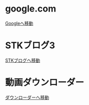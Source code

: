 # google.com
<!DOCTYPE html>
<body>
    <a href="https://www.google.com" class="google-button">Googleへ移動</a>
</body>
</html>

# STKブログ3
<!DOCTYPE html>
<body>
    <a href="https://sites.google.com/view/stk-" class="google-button">STKブログへ移動</a>
</body>
</html>

# 動画ダウンローダー
<!DOCTYPE html>
<body>
    <a href="https://aquapp.net/online-video-downloader/" class="google-button">ダウンローダーへ移動</a>
</body>
</html>

